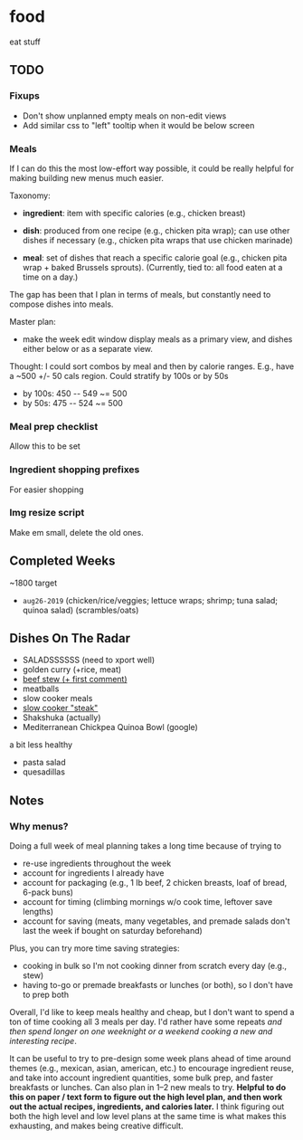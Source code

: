 # food

eat stuff


## TODO

### Fixups

- Don't show unplanned empty meals on non-edit views
- Add similar css to "left" tooltip when it would be below screen

### Meals

If I can do this the most low-effort way possible, it could be really helpful for making
building new menus much easier.

Taxonomy:

- **ingredient**: item with specific calories (e.g., chicken breast)

- **dish**: produced from one recipe (e.g., chicken pita wrap); can use other dishes if
  necessary (e.g., chicken pita wraps that use chicken marinade)

- **meal**: set of dishes that reach a specific calorie goal (e.g., chicken pita wrap +
  baked Brussels sprouts). (Currently, tied to: all food eaten at a time on a day.)

The gap has been that I plan in terms of meals, but constantly need to compose dishes
into meals.

Master plan:
- make the week edit window display meals as a primary view, and dishes either below or
  as a separate view.

Thought: I could sort combos by meal and then by calorie ranges. E.g., have a ~500 +/-
50 cals region. Could stratify by 100s or by 50s

- by 100s: 450 -- 549 ~= 500
- by 50s: 475 -- 524 ~= 500

### Meal prep checklist

Allow this to be set

### Ingredient shopping prefixes

For easier shopping

### Img resize script

Make em small, delete the old ones.


## Completed Weeks

~1800 target

- `aug26-2019` (chicken/rice/veggies; lettuce wraps; shrimp; tuna salad; quinoa salad) (scrambles/oats)


## Dishes On The Radar

- SALADSSSSSS (need to xport well)
- golden curry (+rice, meat)
- [beef stew (+ first comment)](https://www.allrecipes.com/recipe/14685/slow-cooker-beef-stew-i/)
- meatballs
- slow cooker meals
- [slow cooker "steak"](https://www.allrecipes.com/recipe/73124/slow-cooker-salisbury-steak/)
- Shakshuka (actually)
- Mediterranean Chickpea Quinoa Bowl (google)

a bit less healthy
- pasta salad
- quesadillas


## Notes

### Why menus?

Doing a full week of meal planning takes a long time because of trying to
- re-use ingredients throughout the week
- account for ingredients I already have
- account for packaging (e.g., 1 lb beef, 2 chicken breasts, loaf of bread, 6-pack buns)
- account for timing (climbing mornings w/o cook time, leftover save lengths)
- account for saving (meats, many vegetables, and premade salads don't last the week if
  bought on saturday beforehand)

Plus, you can try more time saving strategies:
- cooking in bulk so I'm not cooking dinner from scratch every day (e.g., stew)
- having to-go or premade breakfasts or lunches (or both), so I don't have to prep both

Overall, I'd like to keep meals healthy and cheap, but I don't want to spend a ton of
time cooking all 3 meals per day. I'd rather have some repeats _and then spend longer on
one weeknight or a weekend cooking a new and interesting recipe_.

It can be useful to try to pre-design some week plans ahead of time around themes
(e.g., mexican, asian, american, etc.) to encourage ingredient reuse, and take into
account ingredient quantities, some bulk prep, and faster breakfasts or lunches. Can
also plan in 1–2 new meals to try. **Helpful to do this on paper / text form to figure
out the high level plan, and then work out the actual recipes, ingredients, and calories
later.** I think figuring out both the high level and low level plans at the same time
is what makes this exhausting, and makes being creative difficult.
